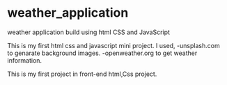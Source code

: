 # weather_application
weather application build using html CSS and JavaScript

This is my first html css and javascript mini project.
I used,
  -unsplash.com to genarate background images.
  -openweather.org to get weather information.

This is my first project in front-end html,Css project.
